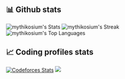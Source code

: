 ## 📊 Github stats
![mythikosium's Stats](https://github-readme-stats.vercel.app/api?username=mythikosium&theme=vue-dark&show_icons=true&hide_border=true&count_private=false)
![mythikosium's Streak](https://github-readme-streak-stats.herokuapp.com/?user=mythikosium&theme=vue-dark&hide_border=true)
![mythikosium's Top Languages](https://github-readme-stats.vercel.app/api/top-langs/?username=mythikosium&theme=vue-dark&show_icons=true&hide_border=true&layout=compact)

## 📈 Coding profiles stats
[![Codeforces Stats](https://codeforces-readme-stats.vercel.app/api/card?username=mythikos)](https://codeforces.com/profile/mythikos)
![](https://leetcard.jacoblin.cool/mythikosium?ext=contest?width=500&height=500)

